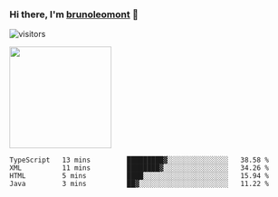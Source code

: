 ### Hi there, I'm [brunoleomont](https://www.linkedin.com/in/brunoleomont/) 👋

![visitors](https://visitor-badge.glitch.me/badge?page_id=page.id)

<img height="180em" src="https://github-readme-stats.vercel.app/api?username=brunoleomont&show_icons=true&hide_border=true&&count_private=true&include_all_commits=true" />

<!--START_SECTION:waka-->

```text
TypeScript   13 mins         █████████▓░░░░░░░░░░░░░░░   38.58 %
XML          11 mins         ████████▓░░░░░░░░░░░░░░░░   34.26 %
HTML         5 mins          ████░░░░░░░░░░░░░░░░░░░░░   15.94 %
Java         3 mins          ██▓░░░░░░░░░░░░░░░░░░░░░░   11.22 %
```

<!--END_SECTION:waka-->

<!--
**brunoleomont/brunoleomont** is a ✨ _special_ ✨ repository because its `README.md` (this file) appears on your GitHub profile.

Here are some ideas to get you started:

- 🔭 I’m currently working on ...
- 🌱 I’m currently learning ...
- 👯 I’m looking to collaborate on ...
- 🤔 I’m looking for help with ...
- 💬 Ask me about ...
- 📫 How to reach me: ...
- 😄 Pronouns: ...
- ⚡ Fun fact: ...
-->
